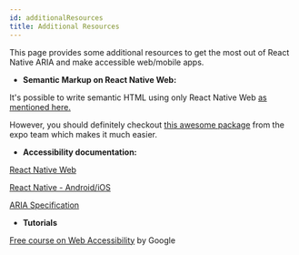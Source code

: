 ```yaml
---
id: additionalResources
title: Additional Resources
---
```


This page provides some additional resources to get the most out of React Native ARIA and make accessible web/mobile apps.

- **Semantic Markup on React Native Web:**

It's possible to write semantic HTML using only React Native Web [as mentioned here.](https://necolas.github.io/react-native-web/docs/accessibility/#semantic-html)

However, you should definitely checkout [this awesome package](https://github.com/expo/expo/tree/master/packages/html-elements) from the expo team which makes it much easier.


- **Accessibility documentation:**

[React Native Web](https://necolas.github.io/react-native-web/docs/accessibility/)

[React Native - Android/iOS](https://reactnative.dev/docs/accessibility)

[ARIA Specification](https://www.w3.org/TR/wai-aria-1.1/)

- **Tutorials**

[Free course on Web Accessibility](https://www.udacity.com/course/web-accessibility--ud891?autoenroll=true) by Google